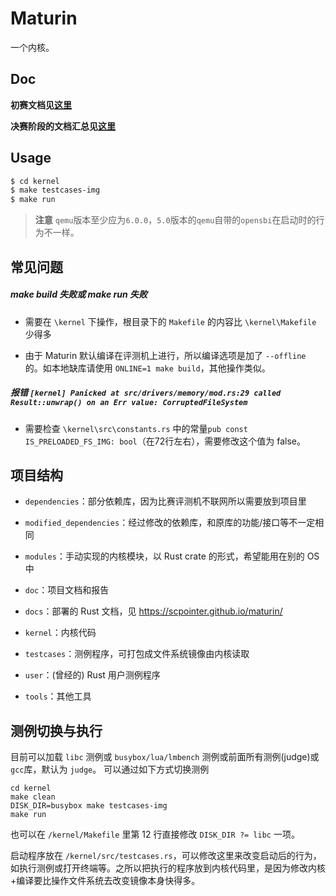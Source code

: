 # Maturin

一个内核。

## Doc

**初赛文档见<a href="doc/操作系统设计赛 - 初赛文档.md">这里</a>**

**决赛阶段的文档汇总见<a href="doc/项目信息 & 目录.md">这里</a>**

## Usage

```bash
$ cd kernel
$ make testcases-img
$ make run
```

> **注意** `qemu`版本至少应为`6.0.0`，`5.0`版本的`qemu`自带的`opensbi`在启动时的行为不一样。

## 常见问题

##### make build 失败或 make run 失败

- 需要在 `\kernel` 下操作，根目录下的 `Makefile` 的内容比 `\kernel\Makefile` 少得多

- 由于 Maturin 默认编译在评测机上进行，所以编译选项是加了 `--offline` 的。如本地缺库请使用 `ONLINE=1 make build`，其他操作类似。

##### 报错 `[kernel] Panicked at src/drivers/memory/mod.rs:29 called Result::unwrap() on an Err value: CorruptedFileSystem`

- 需要检查 `\kernel\src\constants.rs` 中的常量`pub const IS_PRELOADED_FS_IMG: bool`（在72行左右），需要修改这个值为 false。

## 项目结构

- `dependencies`：部分依赖库，因为比赛评测机不联网所以需要放到项目里

- `modified_dependencies`：经过修改的依赖库，和原库的功能/接口等不一定相同

- `modules`：手动实现的内核模块，以 Rust crate 的形式，希望能用在别的 OS 中

- `doc`：项目文档和报告

- `docs`：部署的 Rust 文档，见 https://scpointer.github.io/maturin/

- `kernel`：内核代码

- `testcases`：测例程序，可打包成文件系统镜像由内核读取

- `user`：(曾经的) Rust 用户测例程序

- `tools`：其他工具

## 测例切换与执行

目前可以加载 `libc` 测例或 `busybox/lua/lmbench` 测例或前面所有测例(judge)或`gcc`库，默认为 `judge`。
可以通过如下方式切换测例

```
cd kernel
make clean
DISK_DIR=busybox make testcases-img
make run
```

也可以在 `/kernel/Makefile` 里第 12 行直接修改 `DISK_DIR ?= libc` 一项。

启动程序放在 `/kernel/src/testcases.rs`，可以修改这里来改变启动后的行为，如执行测例或打开终端等。之所以把执行的程序放到内核代码里，是因为修改内核+编译要比操作文件系统去改变镜像本身快得多。

